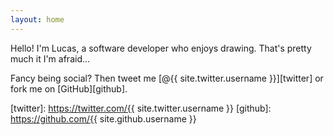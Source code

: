 ```yaml
---
layout: home
---
```


Hello! I'm Lucas, a software developer who enjoys drawing. That's pretty much it I'm afraid...

Fancy being social? Then tweet me [@{{ site.twitter.username }}][twitter] or fork me on [GitHub][github].


[twitter]: https://twitter.com/{{ site.twitter.username }}
[github]: https://github.com/{{ site.github.username }}
